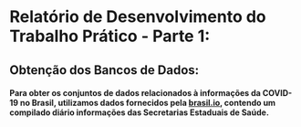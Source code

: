 # **Relatório de Desenvolvimento do Trabalho Prático - Parte 1:**

## Obtenção dos Bancos de Dados:
#### Para obter os conjuntos de dados relacionados à informações da COVID-19 no Brasil, utilizamos dados fornecidos pela [brasil.io](https://brasil.io/dataset/covid19/files/), contendo um compilado diário informações das Secretarias Estaduais de Saúde.